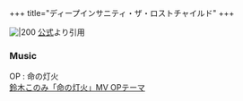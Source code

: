 +++
title="ディープインサニティ・ザ・ロストチャイルド"
+++

![|200](https://pbs.twimg.com/media/FBLro9NVUBMirDz.jpg:large)
[公式](https://www.google.com/url?sa=i&url=https%3A%2F%2Ftwitter.com%2Fdeepinsanity_pj%2Fstatus%2F1446686863096434691&psig=AOvVaw0lJ8bik4PyKuFftiPQ0vlN&ust=1720688376778000&source=images&cd=vfe&opi=89978449&ved=0CBEQjRxqFwoTCOCl2_KNnIcDFQAAAAAdAAAAABAK)より引用


### Music
OP : 命の灯火\
[鈴木このみ「命の灯火」MV OPテーマ](https://youtu.be/ZOkB_-4O420?si=VxNcZQ-IHaCwczgx)

